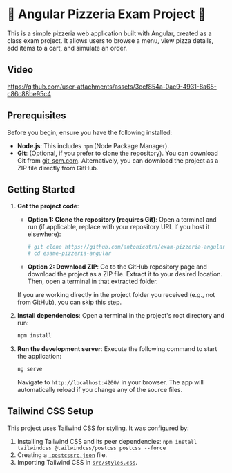 # 🍕 Angular Pizzeria Exam Project 🍕

This is a simple pizzeria web application built with Angular, created as a class exam project. It allows users to browse a menu, view pizza details, add items to a cart, and simulate an order.

## Video
https://github.com/user-attachments/assets/3ecf854a-0ae9-4931-8a65-c86c88be95c4

## Prerequisites

Before you begin, ensure you have the following installed:
*   **Node.js**: This includes `npm` (Node Package Manager).
*   **Git**: (Optional, if you prefer to clone the repository). You can download Git from [git-scm.com](https://git-scm.com/). Alternatively, you can download the project as a ZIP file directly from GitHub.

## Getting Started

1.  **Get the project code**:
    *   **Option 1: Clone the repository (requires Git)**:
        Open a terminal and run (if applicable, replace with your repository URL if you host it elsewhere):
        ```bash
        # git clone https://github.com/antonicotra/exam-pizzeria-angular.git
        # cd esame-pizzeria-angular
        ```
    *   **Option 2: Download ZIP**:
        Go to the GitHub repository page and download the project as a ZIP file. Extract it to your desired location. Then, open a terminal in that extracted folder.

    If you are working directly in the project folder you received (e.g., not from GitHub), you can skip this step.

2.  **Install dependencies**:
    Open a terminal in the project's root directory and run:
    ```bash
    npm install
    ```

3.  **Run the development server**:
    Execute the following command to start the application:
    ```bash
    ng serve
    ```
    Navigate to `http://localhost:4200/` in your browser. The app will automatically reload if you change any of the source files.

## Tailwind CSS Setup

This project uses Tailwind CSS for styling. It was configured by:
1.  Installing Tailwind CSS and its peer dependencies: `npm install tailwindcss @tailwindcss/postcss postcss --force`
2.  Creating a [`.postcssrc.json`](./.postcssrc.json) file.
3.  Importing Tailwind CSS in [`src/styles.css`](src/styles.css).
